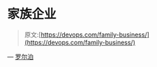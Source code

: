 # 家族企业

> 原文:[https://devops.com/family-business/](https://devops.com/family-business/)

— [罗尔泊](https://devops.com/author/breselman/)